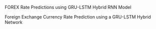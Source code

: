 FOREX Rate Predictions using GRU-LSTM Hybrid RNN Model



Foreign Exchange Currency Rate Prediction using a GRU-LSTM Hybrid Network

